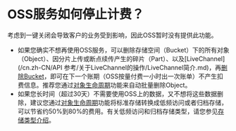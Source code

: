 # OSS服务如何停止计费？

考虑到一键关闭会导致客户的业务受到影响，因此OSS暂时没有提供此功能。

-   如果您确实不想再使用OSS服务，可以删除存储空间（Bucket）下的所有对象（Object）、因分片上传或断点续传产生的碎片（Part）、以及[LiveChannel](/cn.zh-CN/API 参考/关于LiveChannel的操作/LiveChannel简介.md)，再[删除Bucket](/cn.zh-CN/控制台用户指南/存储空间管理/基础设置/删除存储空间.md)，即可在下一个账期（OSS按量付费一小时出一次账单）不产生扣费信息。推荐您通过[对象生命周期](/cn.zh-CN/开发指南/对象/文件（Object）/文件生命周期/生命周期规则介绍.md)功能来自动批量删除Object。
-   如果您长时间（超过30天）不需要使用OSS上的数据，又不想将这些数据删除，建议您通过[对象生命周期](/cn.zh-CN/开发指南/对象/文件（Object）/文件生命周期/生命周期规则介绍.md)功能将标准存储转换成低频访问或者归档存储，可以节省约50%到80%的费用。有关低频访问和归档存储类型，请您参见[存储类型介绍](/cn.zh-CN/开发指南/存储类型/存储类型介绍.md)。

